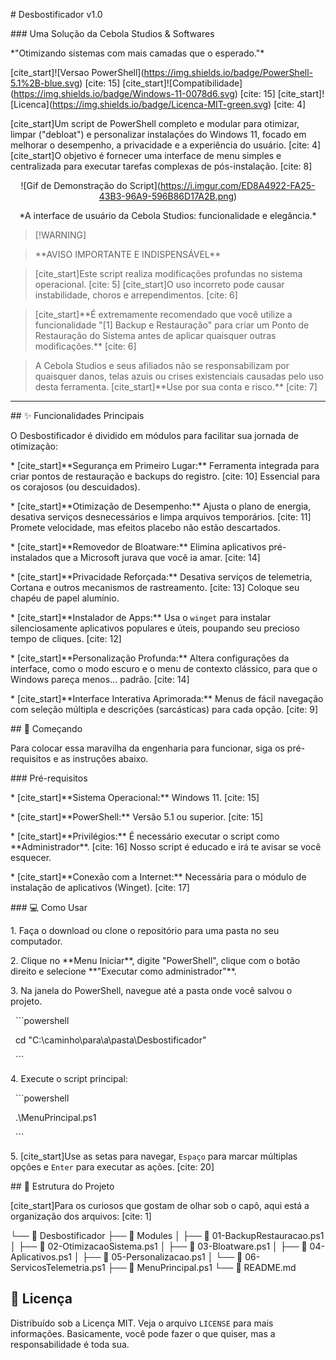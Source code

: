 \# Desbostificador v1.0

\### Uma Solução da Cebola Studios \& Softwares

\*"Otimizando sistemas com mais camadas que o esperado."\*


\[cite\_start]!\[Versao PowerShell](https://img.shields.io/badge/PowerShell-5.1%2B-blue.svg) \[cite: 15] \[cite\_start]!\[Compatibilidade](https://img.shields.io/badge/Windows-11-0078d6.svg) \[cite: 15] \[cite\_start]!\[Licenca](https://img.shields.io/badge/Licenca-MIT-green.svg) \[cite: 4]


\[cite\_start]Um script de PowerShell completo e modular para otimizar, limpar ("debloat") e personalizar instalações do Windows 11, focado em melhorar o desempenho, a privacidade e a experiência do usuário. \[cite: 4] \[cite\_start]O objetivo é fornecer uma interface de menu simples e centralizada para executar tarefas complexas de pós-instalação. \[cite: 8]


<div align="center">

!\[Gif de Demonstração do Script](https://i.imgur.com/ED8A4922-FA25-43B3-96A9-596B86D17A2B.png)

\*A interface de usuário da Cebola Studios: funcionalidade e elegância.\*

</div>


> \[!WARNING]

> \*\*AVISO IMPORTANTE E INDISPENSÁVEL\*\*

> \[cite\_start]Este script realiza modificações profundas no sistema operacional. \[cite: 5] \[cite\_start]O uso incorreto pode causar instabilidade, choros e arrependimentos. \[cite: 6]

> \[cite\_start]\*\*É extremamente recomendado que você utilize a funcionalidade "\[1] Backup e Restauração" para criar um Ponto de Restauração do Sistema antes de aplicar quaisquer outras modificações.\*\* \[cite: 6]

> A Cebola Studios e seus afiliados não se responsabilizam por quaisquer danos, telas azuis ou crises existenciais causadas pelo uso desta ferramenta. \[cite\_start]\*\*Use por sua conta e risco.\*\* \[cite: 7]


---

\## ✨ Funcionalidades Principais

O Desbostificador é dividido em módulos para facilitar sua jornada de otimização:

\* \[cite\_start]\*\*Segurança em Primeiro Lugar:\*\* Ferramenta integrada para criar pontos de restauração e backups do registro. \[cite: 10] Essencial para os corajosos (ou descuidados).

\* \[cite\_start]\*\*Otimização de Desempenho:\*\* Ajusta o plano de energia, desativa serviços desnecessários e limpa arquivos temporários. \[cite: 11] Promete velocidade, mas efeitos placebo não estão descartados.

\* \[cite\_start]\*\*Removedor de Bloatware:\*\* Elimina aplicativos pré-instalados que a Microsoft jurava que você ia amar. \[cite: 14]

\* \[cite\_start]\*\*Privacidade Reforçada:\*\* Desativa serviços de telemetria, Cortana e outros mecanismos de rastreamento. \[cite: 13] Coloque seu chapéu de papel alumínio.

\* \[cite\_start]\*\*Instalador de Apps:\*\* Usa o `winget` para instalar silenciosamente aplicativos populares e úteis, poupando seu precioso tempo de cliques. \[cite: 12]

\* \[cite\_start]\*\*Personalização Profunda:\*\* Altera configurações da interface, como o modo escuro e o menu de contexto clássico, para que o Windows pareça menos... padrão. \[cite: 14]

\* \[cite\_start]\*\*Interface Interativa Aprimorada:\*\* Menus de fácil navegação com seleção múltipla e descrições (sarcásticas) para cada opção. \[cite: 9]


\## 🚀 Começando

Para colocar essa maravilha da engenharia para funcionar, siga os pré-requisitos e as instruções abaixo.

\### Pré-requisitos

\* \[cite\_start]\*\*Sistema Operacional:\*\* Windows 11. \[cite: 15]

\* \[cite\_start]\*\*PowerShell:\*\* Versão 5.1 ou superior. \[cite: 15]

\* \[cite\_start]\*\*Privilégios:\*\* É necessário executar o script como \*\*Administrador\*\*. \[cite: 16] Nosso script é educado e irá te avisar se você esquecer.

\* \[cite\_start]\*\*Conexão com a Internet:\*\* Necessária para o módulo de instalação de aplicativos (Winget). \[cite: 17]


\### 💻 Como Usar

1\.  Faça o download ou clone o repositório para uma pasta no seu computador.

2\.  Clique no \*\*Menu Iniciar\*\*, digite "PowerShell", clique com o botão direito e selecione \*\*"Executar como administrador"\*\*.

3\.  Na janela do PowerShell, navegue até a pasta onde você salvou o projeto.

&nbsp;   ```powershell

&nbsp;   cd "C:\\caminho\\para\\a\\pasta\\Desbostificador"

&nbsp;   ```

4\.  Execute o script principal:

&nbsp;   ```powershell

&nbsp;   .\\MenuPrincipal.ps1

&nbsp;   ```

5\.  \[cite\_start]Use as setas para navegar, `Espaço` para marcar múltiplas opções e `Enter` para executar as ações. \[cite: 20]


\## 📁 Estrutura do Projeto

\[cite\_start]Para os curiosos que gostam de olhar sob o capô, aqui está a organização dos arquivos: \[cite: 1]

└── 📁 Desbostificador
├── 📁 Modules
│   ├── 📜 01-BackupRestauracao.ps1
│   ├── 📜 02-OtimizacaoSistema.ps1
│   ├── 📜 03-Bloatware.ps1
│   ├── 📜 04-Aplicativos.ps1
│   ├── 📜 05-Personalizacao.ps1
│   └── 📜 06-ServicosTelemetria.ps1
├── 📜 MenuPrincipal.ps1
└── 📝 README.md


## 📜 Licença

Distribuído sob a Licença MIT. Veja o arquivo `LICENSE` para mais informações. Basicamente, você pode fazer o que quiser, mas a responsabilidade é toda sua.